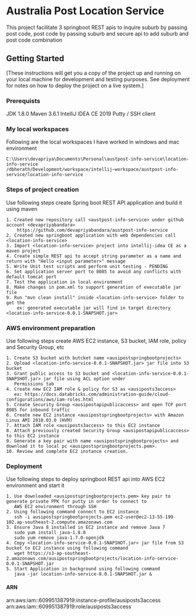 # Australia Post Location Service

This project facilitate 3 springboot REST apis to inquire suburb by passing post code, post code by passing suburb 
and secure api to add suburb and post code combination

## Getting Started

[These instructions will get you a copy of the project up and running on your local machine for development and testing purposes. 
See deployment for notes on how to deploy the project on a live system.]

### Prerequists

JDK 1.8.0
Maven 3.6.1
IntelliJ IDEA CE 2019
Putty / SSH client

### My local workspaces

Following are the local workspaces I have worked in windows and mac environment 
```
C:\Users\devapriya\Documents\Personal\austpost-info-service\location-info-service
/dbherath/Development/workspace/intellij~workspace/austpost-info-service/location-info-service
```

### Steps of project creation

Use following steps create Spring boot REST API application and build it using maven

```
1. Created new repository call <austpost-info-service> under github account <devapriyabandara>
    https://github.com/devapriyabandara/austpost-info-service
2. Created new springboot application with web dependencies call <location-info-service>
3. Import <location-info-service> project into intellij-idea CE as a maven project
4. Create simple REST api to accept string parameter as a name and return with "Hello <input parameter>" message
5. Write Unit test scripts and perform unit testing - PENDING
6. Set application server port to 8085 to avoid any conflicts with default tomcat port
7. Test the application in local environment
8. Make changes in pom.xml to support generation of executable jar file
9. Run "mvn clean install" inside <location-info-service> folder to get the
    ex: generated executable jar will find in target directory <location-info-service-0.0.1-SNAPSHOT.jar>
```

### AWS environment preparation

Use following steps create AWS EC2 instance, S3 bucket, IAM role, policy and Security Group, etc

```
1. Create S3 bucket with butcket name <ausipostspringbootprojects>
2. Upload <location-info-service-0.0.1-SNAPSHOT.jar> jar file into S3 bucket
3. Grant public access to S3 bucket and <location-info-service-0.0.1-SNAPSHOT.jar> jar file using ACL option under 
   Permissions tab
4. Create new EC2 IAM role & policy for S3 as <ausiposts3access>
   ex: https://docs.databricks.com/administration-guide/cloud-configurations/aws/iam-roles.html
5. Create Security Group <ausipostapipublicaccess> and open TCP port 8085 for inbound traffic
6. Create new EC2 instance <ausipostspringbootprojects> with Amazon Linux AMI 2018.03.0 (HVM)
7. Attach IAM role <ausiposts3access> to this EC2 instance
8. Attach previously created Security Group <ausipostapipublicaccess> to this EC2 instance
9. Generate a key pair with name <ausipostspringbootprojects> and download it to local pc <ausipostspringbootprojects.pem>.
10. Review and complete EC2 instance creation.
```

### Deployment

Use following steps to deploy springboot REST api into AWS EC2 environment and start it

```
1. Use downloaded <ausipostspringbootprojects.pem> key pair to generate private PPK for putty in order to connect to
   AWS EC2 environment through SSH
2. Using following command connect to EC2 instance
   ssh -i ausipostspringbootprojects.pem ec2-user@ec2-13-55-199-102.ap-southeast-2.compute.amazonaws.com
3. Ensure Java 8 installed in EC2 instance and remove Java 7
   sudo yum install java-1.8.0
   sudo yum remove java-1.7.0-openjdk
4. Copy <location-info-service-0.0.1-SNAPSHOT.jar> jar file from S3 bucket to EC2 instance using following command
   wget https://s3-ap-southeast-2.amazonaws.com/ausipostspringbootprojects/location-info-service-0.0.1-SNAPSHOT.jar
5. Start Application in background using following command 
   java -jar location-info-service-0.0.1-SNAPSHOT.jar &
```

#### ARN
arn:aws:iam::609951387919:instance-profile/ausiposts3access
arn:aws:iam::609951387919:role/ausiposts3access
